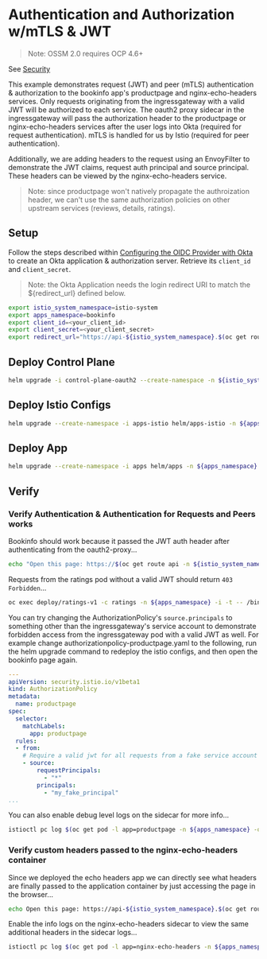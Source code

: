 # Authentication and Authorization w/mTLS & JWT

> Note: OSSM 2.0 requires OCP 4.6+

See [Security](https://istio.io/v1.6/docs/reference/config/security/)

This example demonstrates request (JWT) and peer (mTLS) authentication & authorization to the bookinfo app's productpage and nginx-echo-headers services. Only requests originating from the ingressgateway with a valid JWT will be authorized to each service. The oauth2 proxy sidecar in the ingressgateway will pass the authorization header to the productpage or nginx-echo-headers services after the user logs into Okta (required for request authentication). mTLS is handled for us by Istio (required for peer authentication).

Additionally, we are adding headers to the request using an EnvoyFilter to demonstrate the JWT claims, request auth principal and source principal. These headers can be viewed by the nginx-echo-headers service.

> Note: since productpage won't natively propagate the authroization header, we can't use the same authorization policies on other upstream services (reviews, details, ratings).

## Setup

Follow the steps described within [Configuring the OIDC Provider with Okta](https://github.com/trevorbox/oauth2-proxy/blob/update-okta-doc/docs/2_auth.md#configuring-the-oidc-provider-with-okta) to create an Okta application & authorization server. Retrieve its `client_id` and `client_secret`.

> Note: the Okta Application needs the login redirect URI to match the ${redirect_url} defined below.

```sh
export istio_system_namespace=istio-system
export apps_namespace=bookinfo
export client_id=<your_client_id>
export client_secret=<your_client_secret>
export redirect_url="https://api-${istio_system_namespace}.$(oc get route console -o jsonpath={.status.ingress[0].routerCanonicalHostname} -n openshift-console)/oauth2/callback"
```

## Deploy Control Plane

```sh
helm upgrade -i control-plane-oauth2 --create-namespace -n ${istio_system_namespace} --set client_id=${client_id} --set client_secret=${client_secret} --set redirect_url=${redirect_url} helm/control-plane-oauth2
```

## Deploy Istio Configs

```sh
helm upgrade --create-namespace -i apps-istio helm/apps-istio -n ${apps_namespace} --set control_plane.ingressgateway.host=$(oc get route api -n ${istio_system_namespace} -o jsonpath={'.spec.host'})
```

## Deploy App

```sh
helm upgrade --create-namespace -i apps helm/apps -n ${apps_namespace}
```

## Verify

### Verify Authentication & Authentication for Requests and Peers works

Bookinfo should work because it passed the JWT auth header after authenticating from the oauth2-proxy...

```sh
echo "Open this page: https://$(oc get route api -n ${istio_system_namespace} -o jsonpath={'.spec.host'})/productpage"
```

Requests from the ratings pod without a valid JWT should return `403 Forbidden`...

```sh
oc exec deploy/ratings-v1 -c ratings -n ${apps_namespace} -i -t -- /bin/bash -c "curl -I http://productpage:9080"
```

You can try changing the AuthorizationPolicy's `source.principals` to something other than the ingressgateway's service account to demonstrate forbidden access from the ingressgateway pod with a valid JWT as well. For example change authorizationpolicy-productpage.yaml to the following, run the helm upgrade command to redeploy the istio configs, and then open the bookinfo page again.

```yaml
---
apiVersion: security.istio.io/v1beta1
kind: AuthorizationPolicy
metadata:
  name: productpage
spec:
  selector:
    matchLabels:
      app: productpage
  rules:
  - from:
    # Require a valid jwt for all requests from a fake service account only
    - source:
        requestPrincipals:
          - "*"
        principals:
          - "my_fake_principal"
...
```

You can also enable debug level logs on the sidecar for more info...

```sh
istioctl pc log $(oc get pod -l app=productpage -n ${apps_namespace} -o jsonpath='{.items[0].metadata.name}') --level debug -n ${apps_namespace}
```

### Verify custom headers passed to the nginx-echo-headers container

Since we deployed the echo headers app we can directly see what headers are finally passed to the application container by just accessing the page in the browser...

```sh
echo Open this page: https://api-${istio_system_namespace}.$(oc get route console -o jsonpath={.status.ingress[0].routerCanonicalHostname} -n openshift-console)/nginx-echo-headers
```

Enable the info logs on the nginx-echo-headers sidecar to view the same additional headers in the sidecar logs...

```sh
istioctl pc log $(oc get pod -l app=nginx-echo-headers -n ${apps_namespace} -o jsonpath='{.items[0].metadata.name}') --level info -n ${apps_namespace}
```
